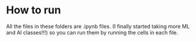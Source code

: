 # How to run
All the files in these folders are .ipynb files. (I finally started taking more ML and AI classes!!!) so you can run them by running the cells in each file.


